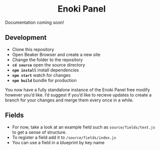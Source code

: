 <h1 align="center">Enoki Panel</h1>

Documentation coming soon!

## Development

- Clone this repository
- Open Beaker Browser and create a new site
- Change the folder to the repository
- **`cd source`** open the source directory
- **`npm install`** install dependencies
- **`npm start`** watch for changes
- **`npm build`** bundle for production

You now have a fully standalone instance of the Enoki Panel free modify however you’d like. I’d suggest if you’d like to recieve updates to create a branch for your changes and merge them every once in a while.

## Fields

- For now, take a look at an example field such as `source/fields/text.js` to get a sense of structure.
- To register a field add it to `/source/fields/index.js`
- You can use a field in a blueprint by key name